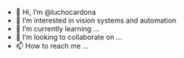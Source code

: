 - 👋 Hi, I’m @luchocardona
- 👀 I’m interested in vision systems and automation
- 🌱 I’m currently learning ...
- 💞️ I’m looking to collaborate on ...
- 📫 How to reach me ...

<!---
luchocardona/luchocardona is a ✨ special ✨ repository because its `README.md` (this file) appears on your GitHub profile.
You can click the Preview link to take a look at your changes.
--->
